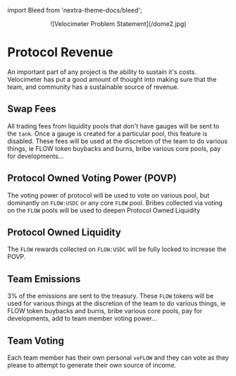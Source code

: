 import Bleed from 'nextra-theme-docs/bleed';

<Bleed>
<div align="center">
![Velocimeter Problem Statement](/dome2.jpg)
</div>
</Bleed>


# Protocol Revenue
An important part of any project is the ability to sustain it's costs. Velocimeter has put a good amount of thought into making sure that the team, and community
has a sustainable source of revenue.

## Swap Fees
All trading fees from liquidity pools that don't have gauges will be sent to the `tank`. Once a gauge is created for a particular pool, this feature is disabled. 
These fees will be used at the discretion of the team to do various things, ie FLOW token buybacks and burns, bribe various core pools, pay for developments...

## Protocol Owned Voting Power (POVP)
The voting power of protocol will be used to vote on various pool, but dominantly on `FLOW:USDC` or any core `FLOW` pool. Bribes collected via voting on the `FLOW` pools will be used to deepen Protocol Owned Liquidity

## Protocol Owned Liquidity
The `FLOW` rewards collected on `FLOW:USDC` will be fully locked to increase the POVP. 

## Team Emissions
3% of the emissions are sent to the treasury. These `FLOW` tokens will be used for various things at the discretion of the team to do various things, ie FLOW token buybacks and burns, bribe various core pools, pay for developments, add to team member voting power...

## Team Voting
Each team member has their own personal `veFLOW` and they can vote as they please to attempt to generate their own source of income. 